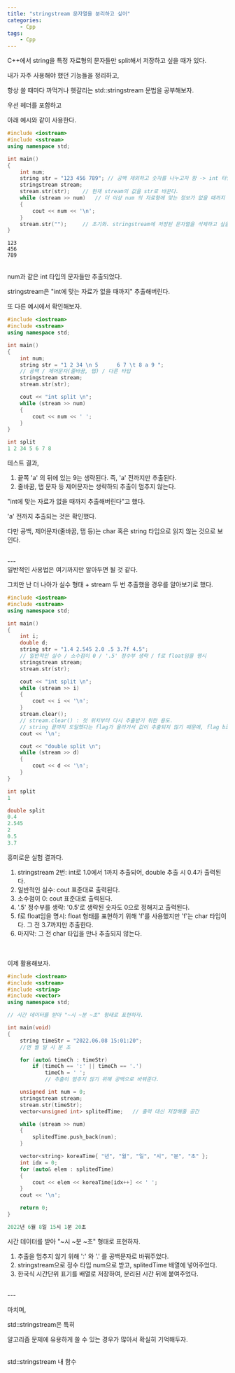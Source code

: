 ```yaml
---
title: "stringstream 문자열을 분리하고 싶어"
categories:
    - Cpp
tags:
    - Cpp
---
```


C++에서 string을 특정 자료형의 문자들만 split해서 저장하고 싶을 때가 있다.

내가 자주 사용해야 했던 기능들을 정리하고,

항상 쓸 때마다 까먹거나 헷갈리는 std::stringstream 문법을 공부해보자.

우선 <sstream> 헤더를 포함하고

아래 예시와 같이 사용한다.


```cpp
#include <iostream>
#include <sstream>
using namespace std;

int main()
{
	int num;
	string str = "123 456 789";	// 공백 제외하고 숫자를 나누고자 함 -> int 타입의 변수들만 추출하자.
	stringstream stream;
	stream.str(str);	// 현재 stream의 값을 str로 바꾼다.
	while (stream >> num) 	// 더 이상 num 의 자료형에 맞는 정보가 없을 때까지 계속 stream에서 num으로 자료를 복사.
	{
		cout << num << '\n';
	}
	stream.str("");		// 초기화. stringstream에 저장된 문자열을 삭제하고 싶을 때 사용.
}
```
```
123
456
789
```

<br>
num과 같은 int 타입의 문자들만 추출되었다.

stringstream은 "int에 맞는 자료가 없을 때까지" 추출해버린다.

또 다른 예시에서 확인해보자.


```cpp
#include <iostream>
#include <sstream>
using namespace std;

int main()
{
	int num;
	string str = "1 2 34 \n 5      6 7 \t 8 a 9 ";
	// 공백 / 제어문자(줄바꿈, 탭) / 다른 타입
	stringstream stream;
	stream.str(str);

	cout << "int split \n";
	while (stream >> num)
	{
		cout << num << ' ';
	}
}
```
```cpp
int split
1 2 34 5 6 7 8
```

테스트 결과,

1. 끝쪽 'a' 의 뒤에 있는 9는 생략된다. 즉, 'a' 전까지만 추출된다.
2. 줄바꿈, 탭 문자 등 제어문자는 생략하되 추출이 멈추지 않는다.

"int에 맞는 자료가 없을 때까지 추출해버린다"고 했다.

'a' 전까지 추출되는 것은 확인했다.

다만 공백, 제어문자(줄바꿈, 탭 등)는 char 혹은 string 타입으로 읽지 않는 것으로 보인다.


<br>
---
<br>
일반적인 사용법은 여기까지만 알아두면 될 것 같다.
<br>

그치만 난 더 나아가 실수 형태 + stream 두 번 추출했을 경우를 알아보기로 했다.

```cpp
#include <iostream>
#include <sstream>
using namespace std;

int main()
{
	int i;
	double d;
	string str = "1.4 2.545 2.0 .5 3.7f 4.5";
	// 일반적인 실수 / 소수점이 0 / '.5' 정수부 생략 / f로 float임을 명시
	stringstream stream;
	stream.str(str);

	cout << "int split \n";
	while (stream >> i)
	{
		cout << i << '\n';
	}
	stream.clear();	
	// stream.clear() : 첫 위치부터 다시 추출받기 위한 용도. 
	// string 끝까지 도달했다는 flag가 올라가서 값이 추출되지 않기 때문에, flag bit를 초기화.
	cout << '\n';

	cout << "double split \n";
	while (stream >> d)
	{
		cout << d << '\n';
	}
}
```
```cpp
int split
1

double split
0.4
2.545
2
0.5
3.7

```

흥미로운 실험 결과다.

1. stringstream 2번: int로 1.0에서 1까지 추출되어, double 추출 시 0.4가 출력된다.
2. 일반적인 실수: cout 표준대로 출력된다.
3. 소수점이 0: cout 표준대로 출력된다.
4. '.5' 정수부를 생략: '0.5'로 생략된 숫자도 0으로 정해지고 출력된다.
5. f로 float임을 명시: float 형태를 표현하기 위해 'f'를 사용했지만 'f'는 char 타입이다. 그 전 3.7까지만 추출한다.
6. 마지막: 그 전 char 타입을 만나 추출되지 않는다.



<br><br>
이제 활용해보자.

```cpp
#include <iostream>
#include <sstream>
#include <string>
#include <vector> 
using namespace std;

// 시간 데이터를 받아 "~시 ~분 ~초" 형태로 표현하자.

int main(void) 
{
	string timeStr = "2022.06.08 15:01:20";		
	//연 월 일 시 분 초

	for (auto& timeCh : timeStr)
		if (timeCh == ':' || timeCh == '.')
			timeCh = ' ';
			// 추출이 멈추지 않기 위해 공백으로 바꿔준다.

	unsigned int num = 0;
	stringstream stream;
	stream.str(timeStr);
	vector<unsigned int> splitedTime;	// 출력 대신 저장해줄 공간

	while (stream >> num)
	{
		splitedTime.push_back(num);
	}

	vector<string> koreaTime{ "년", "월", "일", "시", "분", "초" };
	int idx = 0;
	for (auto& elem : splitedTime)
	{
		cout << elem << koreaTime[idx++] << ' ';
	}
	cout << '\n';

	return 0;
}
```
```cpp
2022년 6월 8일 15시 1분 20초
```

시간 데이터를 받아 "~시 ~분 ~초" 형태로 표현하자.

1. 추출을 멈추지 않기 위해 ':' 와 '.' 를 공백문자로 바꿔주었다.
2. stringstream으로 정수 타입 num으로 받고, splitedTime 배열에 넣어주었다.
3. 한국식 시간단위 표기를 배열로 저장하여, 분리된 시간 뒤에 붙여주었다.



<br>
---

마치며,

std::stringstream은 특히

알고리즘 문제에 유용하게 쓸 수 있는 경우가 많아서 확실히 기억해두자.




<br>
std::stringstream 내 함수
<br>
<https://www.cplusplus.com/reference/sstream/stringstream/>